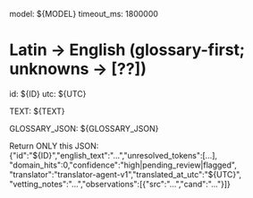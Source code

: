 model: ${MODEL}
timeout_ms: 1800000
# Latin → English (glossary-first; unknowns → [??])

id: ${ID}
utc: ${UTC}

TEXT:
${TEXT}

GLOSSARY_JSON:
${GLOSSARY_JSON}

Return ONLY this JSON:
{"id":"${ID}","english_text":"…","unresolved_tokens":[…],
 "domain_hits":0,"confidence":"high|pending_review|flagged",
 "translator":"translator-agent-v1","translated_at_utc":"${UTC}",
 "vetting_notes":"…","observations":[{"src":"…","cand":"…"}]}
